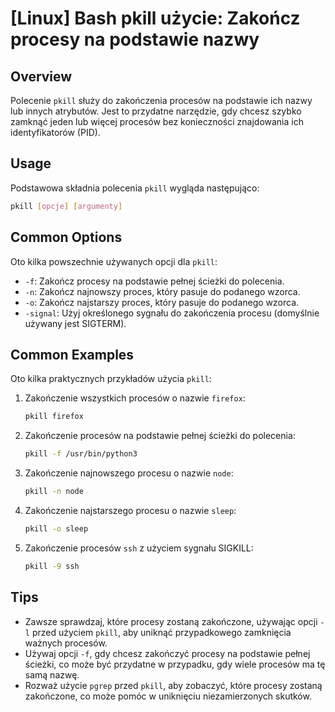 # [Linux] Bash pkill użycie: Zakończ procesy na podstawie nazwy

## Overview
Polecenie `pkill` służy do zakończenia procesów na podstawie ich nazwy lub innych atrybutów. Jest to przydatne narzędzie, gdy chcesz szybko zamknąć jeden lub więcej procesów bez konieczności znajdowania ich identyfikatorów (PID).

## Usage
Podstawowa składnia polecenia `pkill` wygląda następująco:

```bash
pkill [opcje] [argumenty]
```

## Common Options
Oto kilka powszechnie używanych opcji dla `pkill`:

- `-f`: Zakończ procesy na podstawie pełnej ścieżki do polecenia.
- `-n`: Zakończ najnowszy proces, który pasuje do podanego wzorca.
- `-o`: Zakończ najstarszy proces, który pasuje do podanego wzorca.
- `-signal`: Użyj określonego sygnału do zakończenia procesu (domyślnie używany jest SIGTERM).

## Common Examples
Oto kilka praktycznych przykładów użycia `pkill`:

1. Zakończenie wszystkich procesów o nazwie `firefox`:

    ```bash
    pkill firefox
    ```

2. Zakończenie procesów na podstawie pełnej ścieżki do polecenia:

    ```bash
    pkill -f /usr/bin/python3
    ```

3. Zakończenie najnowszego procesu o nazwie `node`:

    ```bash
    pkill -n node
    ```

4. Zakończenie najstarszego procesu o nazwie `sleep`:

    ```bash
    pkill -o sleep
    ```

5. Zakończenie procesów `ssh` z użyciem sygnału SIGKILL:

    ```bash
    pkill -9 ssh
    ```

## Tips
- Zawsze sprawdzaj, które procesy zostaną zakończone, używając opcji `-l` przed użyciem `pkill`, aby uniknąć przypadkowego zamknięcia ważnych procesów.
- Używaj opcji `-f`, gdy chcesz zakończyć procesy na podstawie pełnej ścieżki, co może być przydatne w przypadku, gdy wiele procesów ma tę samą nazwę.
- Rozważ użycie `pgrep` przed `pkill`, aby zobaczyć, które procesy zostaną zakończone, co może pomóc w uniknięciu niezamierzonych skutków.